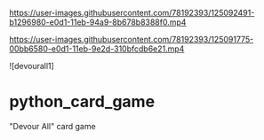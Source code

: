 

https://user-images.githubusercontent.com/78192393/125092491-b1296980-e0d1-11eb-94a9-8b678b8388f0.mp4



https://user-images.githubusercontent.com/78192393/125091775-00bb6580-e0d1-11eb-9e2d-310bfcdb6e21.mp4

![devourall1]
# python_card_game
"Devour All" card game 
